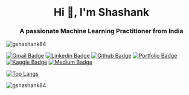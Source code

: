 <h1 align="center">Hi 👋, I'm Shashank</h1>
<h3 align="center">A passionate Machine Learning Practitioner from India</h3>

<p align="left"> <img src="https://komarev.com/ghpvc/?username=gshashank84" alt="gshashank84" /> </p>

[![Gmail Badge](https://img.shields.io/badge/-gshashank84@gmail.com-c14436?style=oval&logo=Gmail&logoColor=black&link=mailto:gshashank84@gmail.com)](mailto:gshashank84@gmail.com)  [![Linkedin Badge](https://img.shields.io/badge/-shashank-0072b1?style=flat&logo=Linkedin&logoColor=white&link=https://www.linkedin.com/in/gshashank84/)](https://www.linkedin.com/in/gshashank84/) [![Github Badge](https://img.shields.io/badge/-shashank-black?style=flat&logo=github&logoColor=white&link=https://github.com/gshashank84/)](https://www.github.com/gshashank84/) [![Portfolio Badge](https://img.shields.io/badge/portfolio-web-blue?style=flat&link=http://s)](https://gshashank84.github.io/) [![Kaggle Badge](https://img.shields.io/badge/portfolio-Kaggle-blue?style=flat&link=http://s)](https://www.kaggle.com/gshashank84/) [![Medium Badge](https://img.shields.io/badge/portfolio-Medium-darkgreen?style=flat&link=http://s)](https://medium.com/@gshashank84)


 [![Top Langs](https://github-readme-stats.vercel.app/api/top-langs/?username=gshashank84&layout=compact)](https://github.com/gshashank84)
 
 <img align="center" src="https://github-readme-stats.vercel.app/api?username=gshashank84&show_icons=true" alt="gshashank84" /></p>

